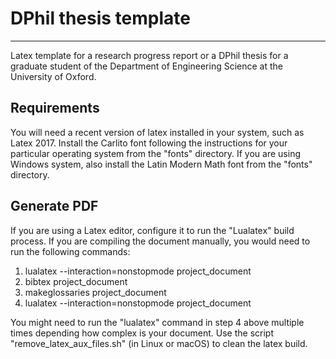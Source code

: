 # DPhil thesis template
--------------------------

Latex template for a research progress report or a DPhil thesis for a graduate student of the Department of Engineering Science at the University of Oxford.

Requirements
--

You will need a recent version of latex installed in your system, such as Latex 2017. Install the Carlito font following the instructions for your particular operating system from the "fonts" directory. If you are using Windows system, also install the Latin Modern Math font from the "fonts" directory.

Generate PDF
--

If you are using a Latex editor, configure it to run the "Lualatex" build process. If you are compiling the document manually, you would need to run the following commands:

1. lualatex  --interaction=nonstopmode project_document
2. bibtex project_document
3. makeglossaries project_document
4. lualatex  --interaction=nonstopmode project_document


You might need to run the "lualatex" command in step 4 above multiple times depending how complex is your document. Use the script "remove_latex_aux_files.sh" (in Linux or macOS) to clean the latex build.
